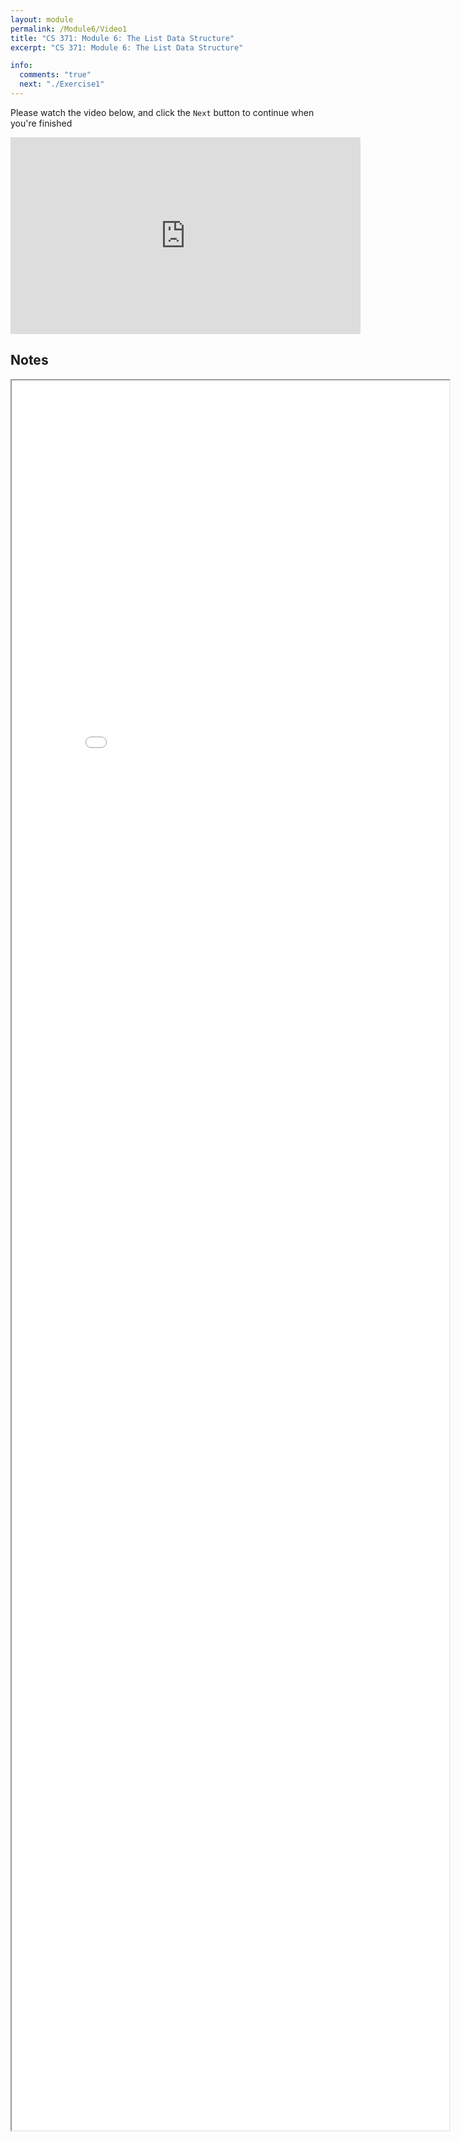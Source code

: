 ```yaml
---
layout: module
permalink: /Module6/Video1
title: "CS 371: Module 6: The List Data Structure"
excerpt: "CS 371: Module 6: The List Data Structure"

info:
  comments: "true"
  next: "./Exercise1"
---
```


<p>
Please watch the video below, and click the <code>Next</code> button to continue when you're finished
</p>

<iframe width="560" height="315" src="https://www.youtube.com/embed/flHi8-C2SCY" frameborder="0" allow="accelerometer; autoplay; clipboard-write; encrypted-media; gyroscope; picture-in-picture" allowfullscreen></iframe>


<h2>Notes</h2>


<iframe src="../images/Module6/ListDataStructure.html" width="700" height="2800"></iframe>